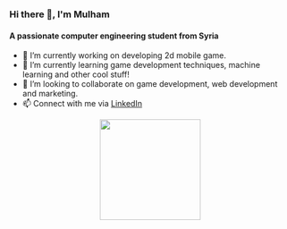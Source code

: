 ### Hi there 👋, I'm Mulham 

#### A passionate computer engineering student from Syria

- 🔭 I’m currently working on developing 2d mobile game. 
- 🌱 I’m currently learning game development techniques, machine learning and other cool stuff!
- 👯 I’m looking to collaborate on game development, web development and marketing.
- 📫 Connect with me via [LinkedIn](https://www.linkedin.com/in/mulham-alibrahim/)

<p align="center">
<a href="https://github.com/Mulham">
  <img height="180em" src="https://github-readme-stats-eight-theta.vercel.app/api?username=Mulham&show_icons=true&theme=algolia&include_all_commits=true&count_private=true"/>
  </p>
